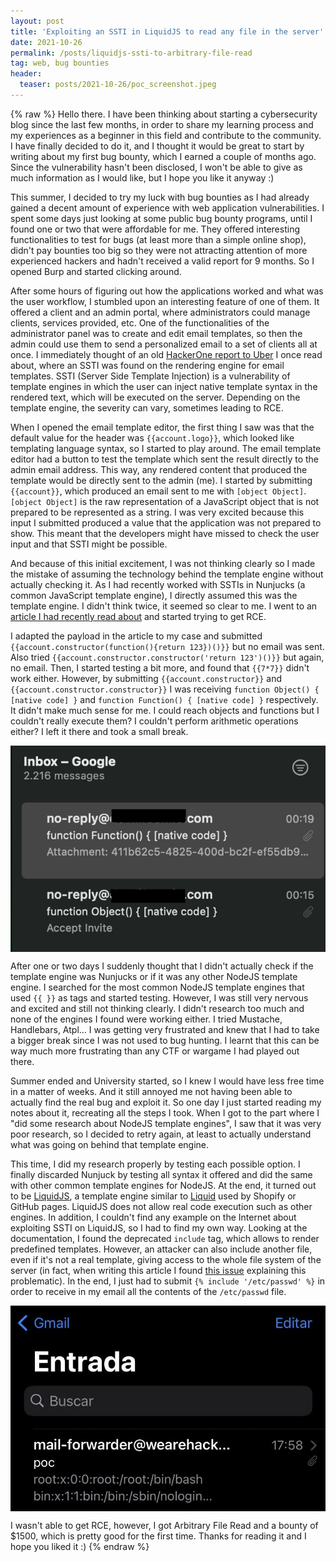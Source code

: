 ```yaml
---
layout: post
title: 'Exploiting an SSTI in LiquidJS to read any file in the server'
date: 2021-10-26
permalink: /posts/liquidjs-ssti-to-arbitrary-file-read
tag: web, bug bounties
header:
  teaser: posts/2021-10-26/poc_screenshot.jpeg
---
```


{% raw %}
Hello there. I have been thinking about starting a cybersecurity blog since the last few months, in order to share my learning process and my experiences as a beginner in this field and contribute to the community. I have finally decided to do it, and I thought it would be great to start by writing about my first bug bounty, which I earned a couple of months ago. Since the vulnerability hasn't been disclosed, I won't be able to give as much information as I would like, but I hope you like it anyway :)

This summer, I decided to try my luck with bug bounties as I had already gained a decent amount of experience with web application vulnerabilities. I spent some days just looking at some public bug bounty programs, until I found one or two that were affordable for me. They offered interesting functionalities to test for bugs (at least more than a simple online shop), didn't pay bounties too big so they were not attracting attention of more experienced hackers and hadn't received a valid report for 9 months. So I opened Burp and started clicking around.

After some hours of figuring out how the applications worked and what was the user workflow, I stumbled upon an interesting feature of one of them. It offered a client and an admin portal, where administrators could manage clients, services provided, etc. One of the functionalities of the administrator panel was to create and edit email templates, so then the admin could use them to send a personalized email to a set of clients all at once. I immediately thought of an old [HackerOne report to Uber](https://hackerone.com/reports/125980/) I once read about, where an SSTI was found on the rendering engine for email templates. SSTI (Server Side Template Injection) is a vulnerability of template engines in which the user can inject native template syntax in the rendered text, which will be executed on the server. Depending on the template engine, the severity can vary, sometimes leading to RCE. 

When I opened the email template editor, the first thing I saw was that the default value for the header was `{{account.logo}}`, which looked like templating language syntax, so I started to play around. The email template editor had a button to test the template which sent the result directly to the admin email address. This way, any rendered content that produced the template would be directly sent to the admin (me). I started by submitting `{{account}}`, which produced an email sent to me with `[object Object]`. `[object Object]` is the raw representation of a JavaScript object that is not prepared to be represented as a string. I was very excited because this input I submitted produced a value that the application was not prepared to show. This meant that the developers might have missed to check the user input and that SSTI might be possible. 

And because of this initial excitement, I was not thinking clearly so I made the mistake of assuming the technology behind the template engine without actually checking it. As I had recently worked with SSTIs in Nunjucks (a common JavaScript template engine), I directly assumed this was the template engine. I didn't think twice, it seemed so clear to me. I went to an [article I had recently read about](http://disse.cting.org/2016/08/02/2016-08-02-sandbox-break-out-nunjucks-template-engine) and started trying to get RCE. 

I adapted the payload in the article to my case and submitted `{{account.constructor(function(){return 123})()}}` but no email was sent. Also tried `{{account.constructor.constructor('return 123')()}}` but again, no email. Then, I started testing a bit more, and found that `{{7*7}}` didn't work either. However, by submitting `{{account.constructor}}` and `{{account.constructor.constructor}}` I was receiving `function Object() { [native code] }` and `function Function() { [native code] }` respectively. It didn't make much sense for me. I could reach objects and functions but I couldn't really execute them? I couldn't perform arithmetic operations either? I left it there and took a small break.

<img src="/images/posts/2021-10-26/tries_screenshot.png" style="width: 700px;display: block;margin-left: auto;margin-right: auto;">

After one or two days I suddenly thought that I didn't actually check if the template engine was Nunjucks or if it was any other NodeJS template engine. I searched for the most common NodeJS template engines that used `{{ }}` as tags and started testing. However, I was still very nervous and excited and still not thinking clearly. I didn't research too much and none of the engines I found were working either. I tried Mustache, Handlebars, Atpl... I was getting very frustrated and knew that I had to take a bigger break since I was not used to bug hunting. I learnt that this can be way much more frustrating than any CTF or wargame I had played out there.

Summer ended and University started, so I knew I would have less free time in a matter of weeks. And it still annoyed me not having been able to actually find the real bug and exploit it. So one day I just started reading my notes about it, recreating all the steps I took. When I got to the part where I "did some research about NodeJS template engines", I saw that it was very poor research, so I decided to retry again, at least to actually understand what was going on behind that template engine.

This time, I did my research properly by testing each possible option. I finally discarded Nunjuck by testing all syntax it offered and did the same with other common template engines for NodeJS. At the end, it turned out to be [LiquidJS](https://liquidjs.com/), a template engine similar to [Liquid](https://github.com/Shopify/liquid) used by Shopify or GitHub pages. LiquidJS does not allow real code execution such as other engines. In addition, I couldn't find any example on the Internet about exploiting SSTI on LiquidJS, so I had to find my own way. Looking at the documentation, I found the deprecated `include` tag, which allows to render predefined templates. However, an attacker can also include another file, even if it's not a real template, giving access to the whole file system of the server (in fact, when writing this article I found [this issue](https://github.com/harttle/liquidjs/issues/131) explaining this problematic). In the end, I just had to submit `{% include '/etc/passwd' %}` in order to receive in my email all the contents of the `/etc/passwd` file.

<img src="/images/posts/2021-10-26/poc_screenshot.jpeg" style="width: 700px;display: block;margin-left: auto;margin-right: auto;">

I wasn't able to get RCE, however, I got Arbitrary File Read and a bounty of $1500, which is pretty good for the first time. Thanks for reading it and I hope you liked it :)
{% endraw %}